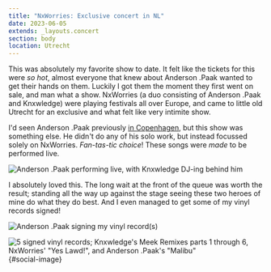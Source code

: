 ```yaml
---
title: "NxWorries: Exclusive concert in NL"
date: 2023-06-05
extends: _layouts.concert
section: body
location: Utrecht
---
```


This was absolutely my favorite show to date. It felt like the tickets for this were _so hot_, almost everyone that knew
about Anderson .Paak wanted to get their hands on them. Luckily I got them the moment they first went on sale, and man
what a show. NxWorries (a duo consisting of Anderson .Paak and Knxwledge) were playing festivals all over Europe, and
came to little old Utrecht for an exclusive and what felt like very intimite show.

I'd seen Anderson .Paak previously [in Copenhagen](./anderson-paak-oxnard-tour.md), but this show was something else. He
didn't do any of his solo work, but instead focussed solely on NxWorries. _Fan-tas-tic choice_! These songs were _made_
to be performed live.

![Anderson .Paak performing live, with Knxwledge DJ-ing behind him](/assets/images/nxworries-1.jpg)

I absolutely loved this. The long wait at the front of the queue was worth the result; standing all the way up against
the stage seeing these two heroes of mine do what they do best. And I even managed to get some of my vinyl records 
signed!

![Anderson .Paak signing my vinyl record(s)](/assets/images/nxworries-2.jpg)

![5 signed vinyl records; Knxwledge's Meek Remixes parts 1 through 6, NxWorries' "Yes Lawd!", and Anderson .Paak's "Malibu"](/assets/images/nxworries-3.jpg){#social-image}

